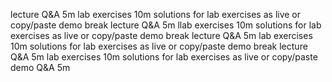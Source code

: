 lecture
Q&A 5m
lab exercises  10m
solutions for lab exercises as live or copy/paste demo
break
lecture
Q&A 5m
llab exercises  10m
solutions for lab exercises as live or copy/paste demo
break
lecture
Q&A 5m
lab exercises  10m
solutions for lab exercises as live or copy/paste demo
break
lecture
Q&A 5m
lab exercises  10m
solutions for lab exercises as live or copy/paste demo
Q&A 5m
